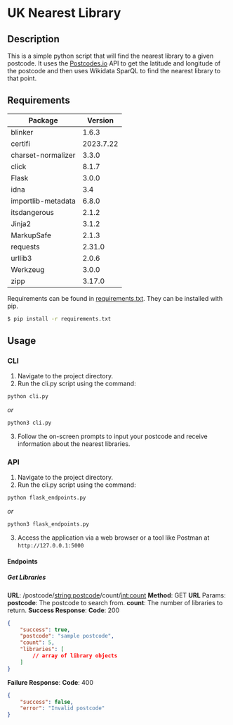 # UK Nearest Library

## Description

This is a simple python script that will find the nearest library to a given postcode. It uses the [Postcodes.io](https://postcodes.io/) API to get the latitude and longitude of the postcode and then uses Wikidata SparQL to find the nearest library to that point.

## Requirements

| Package             | Version  |
|---------------------|----------|
| blinker             | 1.6.3    |
| certifi             | 2023.7.22|
| charset-normalizer  | 3.3.0    |
| click               | 8.1.7    |
| Flask               | 3.0.0    |
| idna                | 3.4      |
| importlib-metadata  | 6.8.0    |
| itsdangerous        | 2.1.2    |
| Jinja2              | 3.1.2    |
| MarkupSafe          | 2.1.3    |
| requests            | 2.31.0   |
| urllib3             | 2.0.6    |
| Werkzeug            | 3.0.0    |
| zipp                | 3.17.0   |

Requirements can be found in [requirements.txt](requirements.txt). They can be installed with pip.

```bash
$ pip install -r requirements.txt
```

## Usage

### CLI

1. Navigate to the project directory.
2. Run the cli.py script using the command:

```bash
python cli.py
```

*or*

```bash
python3 cli.py
```

3. Follow the on-screen prompts to input your postcode and receive information about the nearest libraries.

### API

1. Navigate to the project directory.
2. Run the cli.py script using the command:

```bash
python flask_endpoints.py
```

*or*

```bash
python3 flask_endpoints.py
```

3. Access the application via a web browser or a tool like Postman at `http://127.0.0.1:5000`

#### Endpoints

##### Get Libraries
**URL**: /postcode/<string:postcode>/count/<int:count>
**Method**: GET
**URL** Params:
**postcode**: The postcode to search from.
**count**: The number of libraries to return.
**Success Response**: **Code**: 200

```json
{
    "success": true,
    "postcode": "sample postcode",
    "count": 5,
    "libraries": [
        // array of library objects
    ]
}
```

**Failure Response**: **Code**: 400

```json
{
    "success": false,
    "error": "Invalid postcode"
}
```
